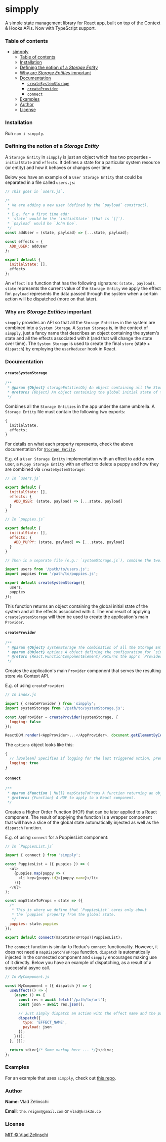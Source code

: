 # simpply

A simple state management library for React app, built on top of the Context &amp; Hooks APIs. Now with TypeScript support.

### Table of contents

- [simpply](#simpply)
    - [Table of contents](#table-of-contents)
    - [Installation](#installation)
    - [Defining the notion of a _Storage Entity_](#defining-the-notion-of-a-storage-entity)
    - [Why are _Storage Entities_ important](#why-are-storage-entities-important)
    - [Documentation](#documentation)
      - [`createSystemStorage`](#createsystemstorage)
      - [`createProvider`](#createprovider)
      - [`connect`](#connect)
    - [Examples](#examples)
    - [Author](#author)
    - [License](#license)

### Installation

Run `npm i simpply`.

### Defining the notion of a _Storage Entity_

A `Storage Entity` in `simpply` is just an object which has two properties - `initialState` and `effects`. It defines a state for a particular system resource (or entity) and how it behaves or changes over time.

Below you have an example of a `User Storage Entity` that could be separated in a file called `users.js`:

```javascript
// This goes in `users.js`.

/*
 * We are adding a new user (defined by the `payload` construct).
 *
 * E.g. for a first time add:
 * `state` would be the `initialState` (that is `[]`).
 * `payload` would be `John Doe`.
 */
const addUser = (state, payload) => [...state, payload];

const effects = {
  ADD_USER: addUser
};

export default {
  initialState: [],
  effects
};
```

An `effect` is a function that has the following signature: `(state, payload)`. `state` represents the current value of the `Storage Entity` we apply the effect for. `payload` represents the data passed through the system when a certain action will be dispatched (more on that later).

### Why are _Storage Entities_ important

`simpply` provides an API so that all the `Storage Entities` in the system are combined into a `System Storage`. A `System Storage` is, in the context of `simpply`, just a fancy name that describes an object containing the system's state and all the effects associated with it (and that will change the state over time). The `System Storage` is used to create the final `store` (state + `dispatch`) by employing the `userReducer` hook in React.

### Documentation

#### `createSystemStorage`

```javascript
/**
 * @param {Object} storageEntitiesObj An object containing all the Storage Entities in the app.
 * @returns {Object} An object containing the global initial state of the system and all the effects associated with it.
 */
```

Combines all the `Storage Entities` in the app under the same umbrella. A `Storage Entity` file must contain the following two exports:

```javascript
{
  initialState,
  effects;
}
```

For details on what each property represents, check the above documentation for [`Storage Entity`](#defining-the-notion-of-a-storage-entity).

E.g. of a `User Storage Entity` implementation with an effect to add a new user, a `Puppy Storage Entity` with an effect to delete a puppy and how they are combined via `createSystemStorage`:

```javascript
// In `users.js`

export default {
  initialState: [],
  effects: {
    ADD_USER: (state, payload) => [...state, payload]
  }
}

// In `puppies.js`

export default {
  initialState: [],
  effects: {
    ADD_PUPPY: (state, payload) => [...state, payload]
  }
}

// Then in a separate file (e.g.: `systemStorage.js`), combine the two:

import users from '/path/to/users.js';
import puppies from '/path/to/puppies.js';

export default createSystemStorage({
  users,
  puppies
});
```

This function returns an object containing the global initial state of the system and all the effects associated with it. The end result of applying `createSystemStorage` will then be used to create the application's main `Provider`.

#### `createProvider`

```javascript
/**
 * @param {Object} systemStorage The combination of all the Storage Entities in the app.
 * @param {Object} options A object defining the configuration for `simpply`.
 * @return {React.FunctionComponentElement} Returns the app's `Provider` component.
 */
```

Creates the application's main `Provider` component that serves the resulting store via Context API.

E.g. of using `createProvider`:

```javascript
// In index.js

import { createProvider } from 'simpply';
import systemStorage from '/path/to/systemStorage.js';

const AppProvider = createProvider(systemStorage, {
  logging: false
});

ReactDOM.render(<AppProvider>...</AppProvider>, document.getElementById('root'));
```

The `options` object looks like this:

```javascript
{
  // [Boolean] Specifies if logging for the last triggered action, previous & current state is enabled. Defaults to `true`.
  logging: true
}
```

#### `connect`

```javascript
/**
 * @param {Function | Null} mapStateToProps A function returning an object defining which slice of the global state will be injected in the wrapper component. If `mapStateToProps` is `null`, only `dispatch` will be injected.
 * @returns {Function} A HOF to apply to a React component.
 */
```

Creates a Higher Order Function (HOF) that can be later applied to a React component. The result of applying the function is a wrapper component that will have a slice of the global state automatically injected as well as the `dispatch` function.

E.g. of using `connect` for a PuppiesList component:

```javascript
// In `PuppiesList.js`

import { connect } from 'simpply';

const PuppiesList = ({ puppies }) => (
  <ul>
    {puppies.map(puppy => (
      <li key={puppy.id}>{puppy.name}</li>
    ))}
  </ul>
);

const mapStateToProps = state => ({
  /*
   * This is where we define that `PuppiesList` cares only about
   * the `puppies` property from the global state.
   */
  puppies: state.puppies
});

export default connect(mapStateToProps)(PuppiesList);
```

The `connect` function is similar to Redux's `connect` functionality. However, it does not need a `mapDispatchToProps` function. `dispatch` is automatically injected in the connected component and `simpply` encourages making use of it directly. Below you have an example of dispatching, as a result of a successful async call.

```javascript
// In MyComponent.js

const MyComponent = ({ dispatch }) => {
  useEffect(() => {
    (async () => {
      const res = await fetch('/path/to/url');
      const json = await res.json();

      // Just simply dispatch an action with the effect name and the payload
      dispatch({
        type: 'EFFECT_NAME',
        payload: json
      });
    })();
  }, []);

  return <div>{/* Some markup here ... */}</div>;
};
```

### Examples

For an example that uses `simpply`, check out [this repo](https://github.com/r31gN/react-state-management).

### Author

**Name**: Vlad Zelinschi

**Email**: `the.reignn@gmail.com` or `vlad@krak3n.co`

### License

[MIT © Vlad Zelinschi](/LICENSE)

